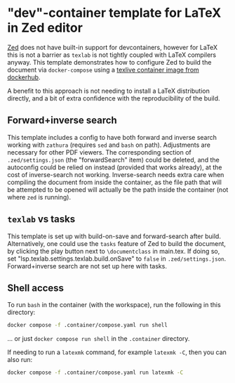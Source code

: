 # "dev"-container template for LaTeX in Zed editor

[Zed](https://zed.dev) does not have built-in support for devcontainers, however for LaTeX this is not a barrier as `texlab` is not tightly coupled with LaTeX compilers anyway.
This template demonstrates how to configure Zed to build the document via `docker-compose` using a
[texlive container image from dockerhub](https://hub.docker.com/r/texlive/texlive).

A benefit to this approach is not needing to install a LaTeX distribution directly, and a bit of extra confidence with the reproducibility of the build.

## Forward+inverse search

This template includes a config to have both forward and inverse search working with `zathura` (requires `sed` and `bash` on path).
Adjustments are necessary for other PDF viewers.
The corresponding section of `.zed/settings.json` (the "forwardSearch" item) could be deleted, and the autoconfig could be relied on instead (provided that works already), at the cost of inverse-search not working. Inverse-search needs extra care when compiling the document from inside the container, as the file path that will be attempted to be opened will actually be the path inside the container (not where `zed` is running).

## `texlab` vs tasks

This template is set up with build-on-save and forward-search after build.
Alternatively, one could use the `tasks` feature of Zed to build the document, by clicking the play button next to `\documentclass` in main.tex.
If doing so, set "lsp.texlab.settings.texlab.build.onSave" to `false` in `.zed/settings.json`.
Forward+inverse search are not set up here with tasks.

## Shell access

To run `bash` in the container (with the workspace), run the following in this directory:
```bash
docker compose -f .container/compose.yaml run shell
```
... or just `docker compose run shell` in the `.container` directory.

If needing to run a `latexmk` command, for example `latexmk -C`, then you can also run:
```bash
docker compose -f .container/compose.yaml run latexmk -C
```
